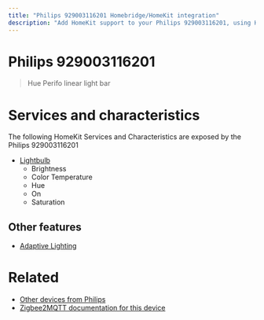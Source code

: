 ```yaml
---
title: "Philips 929003116201 Homebridge/HomeKit integration"
description: "Add HomeKit support to your Philips 929003116201, using Homebridge, Zigbee2MQTT and homebridge-z2m."
---
```

<!---
This file has been GENERATED using src/docgen/docgen.ts
DO NOT EDIT THIS FILE MANUALLY!
-->
# Philips 929003116201
> Hue Perifo linear light bar


# Services and characteristics
The following HomeKit Services and Characteristics are exposed by
the Philips 929003116201

* [Lightbulb](../../light.md)
  * Brightness
  * Color Temperature
  * Hue
  * On
  * Saturation

## Other features
* [Adaptive Lighting](../../light.md)

# Related
* [Other devices from Philips](../index.md#philips)
* [Zigbee2MQTT documentation for this device](https://www.zigbee2mqtt.io/devices/929003116201.html)